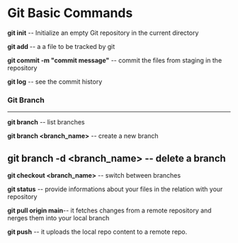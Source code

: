 # Git Basic Commands

**git init** -- Initialize an empty Git repository in the current directory

**git add <file>** --  a a file to be tracked by git

**git commit -m "commit message"** -- commit the files from staging in the repository

**git log** -- see the commit history

### Git Branch
---
**git branch** -- list branches

**git branch <branch_name>** -- create a new branch

**git branch -d <branch_name>** -- delete a branch
---

**git checkout <branch_name>** -- switch between branches

**git status** -- provide informations about your files in the relation with your repository

**git pull origin main**-- it fetches changes from a remote repository and nerges them into your local branch

**git push** -- it uploads the local repo content to a remote repo.

